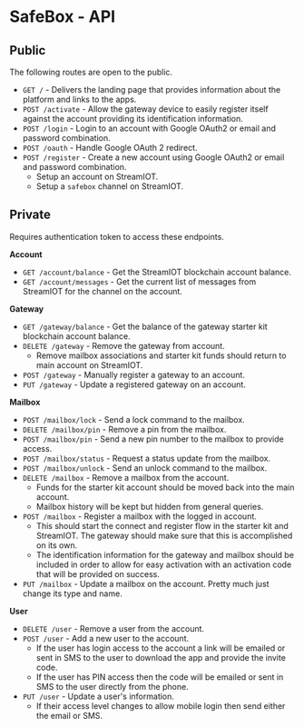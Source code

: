 # SafeBox - API

## Public

The following routes are open to the public.

* `GET /` - Delivers the landing page that provides information about the platform and links to the apps.
* `POST /activate` - Allow the gateway device to easily register itself against the account providing its identification information.
* `POST /login` - Login to an account with Google OAuth2 or email and password combination.
* `POST /oauth` - Handle Google OAuth 2 redirect.
* `POST /register` - Create a new account using Google OAuth2 or email and password combination.
  - Setup an account on StreamIOT.
  - Setup a `safebox` channel on StreamIOT.

## Private

Requires authentication token to access these endpoints.

__Account__

* `GET /account/balance` - Get the StreamIOT blockchain account balance.
* `GET /account/messages` - Get the current list of messages from StreamIOT for the channel on the account.

__Gateway__

* `GET /gateway/balance` - Get the balance of the gateway starter kit blockchain account balance.
* `DELETE /gateway` - Remove the gateway from account.
  - Remove mailbox associations and starter kit funds should return to main account on StreamIOT.
* `POST /gateway` - Manually register a gateway to an account.
* `PUT /gateway` - Update a registered gateway on an account.

__Mailbox__

* `POST /mailbox/lock` - Send a lock command to the mailbox.
* `DELETE /mailbox/pin` - Remove a pin from the mailbox.
* `POST /mailbox/pin` - Send a new pin number to the mailbox to provide access.
* `POST /mailbox/status` - Request a status update from the mailbox.
* `POST /mailbox/unlock` - Send an unlock command to the mailbox.
* `DELETE /mailbox` - Remove a mailbox from the account.
  - Funds for the starter kit account should be moved back into the main account.
  - Mailbox history will be kept but hidden from general queries.
* `POST /mailbox` - Register a mailbox with the logged in account.
  - This should start the connect and register flow in the starter kit and StreamIOT.  The gateway should make sure that this is accomplished on its own.
  - The identification information for the gateway and mailbox should be included in order to allow for easy activation with an activation code that will be provided on success.
* `PUT /mailbox` - Update a mailbox on the account.  Pretty
much just change its type and name.

__User__

* `DELETE /user` - Remove a user from the account.
* `POST /user` - Add a new user to the account.
  - If the user has login access to the account a link will be emailed or sent in SMS to the user to download the app and provide the invite code.
  - If the user has PIN access then the code will be emailed or sent in SMS to the user directly from the phone.
* `PUT /user` - Update a user's information.
  - If their access level changes to allow mobile login then send either the email or SMS.
